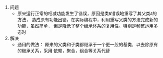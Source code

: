 1. 问题
    - 原来运行正常的相减功能发生了错误，原因是类`B`错误地重写了其父类`A`的方法，
      造成原有功能出错。在实际编程中，利用重写父类的方法完成新的功能，虽然简单，
      但是降低了整个继承体系的复用性。特别是频繁运用多态时
2. 解决
    - 通用的做法：
      原来的父类和子类都继承于一个更一般的基类，以去除原有的继承关系，采用
      依赖，聚合，组合等关系代替
    
